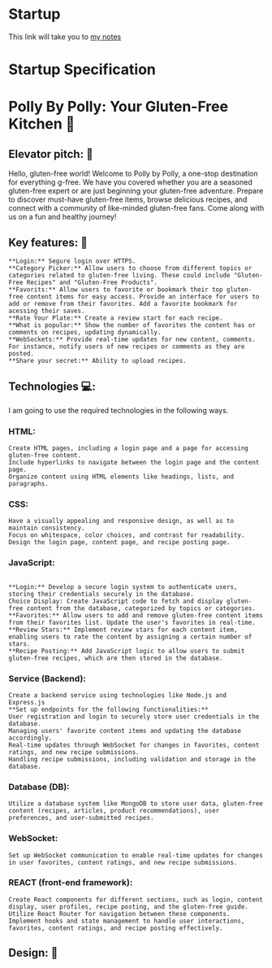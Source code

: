 # Startup
This link will take you to [my notes](https://github.com/PollianaLeao/Startup/blob/main/notes.md)

# Startup Specification

# Polly By Polly: Your Gluten-Free Kitchen 🍋

## Elevator pitch: 🚀

Hello, gluten-free world! Welcome to Polly by Polly, a one-stop destination for everything g-free. We have you covered whether you are a seasoned gluten-free expert or are just beginning your gluten-free adventure. Prepare to discover must-have gluten-free items, browse delicious recipes, and connect with a community of like-minded gluten-free fans. Come along with us on a fun and healthy journey!

## Key features: 🔑
```
**Login:** Segure login over HTTPS.
**Category Picker:** Allow users to choose from different topics or categories related to gluten-free living. These could include "Gluten-Free Recipes" and "Gluten-Free Products".
**Favorits:** Allow users to favorite or bookmark their top gluten-free content items for easy access. Provide an interface for users to add or remove from their favorites. Add a favorite bookmark for acessing their saves.
**Rate Your Plate:** Create a review start for each recipe.
**What is popular:** Show the number of favorites the content has or comments on recipes, updating dynamically.
**WebSockets:** Provide real-time updates for new content, comments. For instance, notify users of new recipes or comments as they are posted.
**Share your secret:** Ability to upload recipes.

```
## Technologies 💻:

I am going to use the required technologies in the following ways.

### HTML:
```
Create HTML pages, including a login page and a page for accessing gluten-free content. 
Include hyperlinks to navigate between the login page and the content page.
Organize content using HTML elements like headings, lists, and paragraphs.

```
### CSS:
```
Have a visually appealing and responsive design, as well as to maintain consistency.
Focus on whitespace, color choices, and contrast for readability.
Design the login page, content page, and recipe posting page.

```
### JavaScript:
```

**Login:** Develop a secure login system to authenticate users, storing their credentials securely in the database.
Choice Display: Create JavaScript code to fetch and display gluten-free content from the database, categorized by topics or categories.
**Favorites:** Allow users to add and remove gluten-free content items from their favorites list. Update the user's favorites in real-time.
**Review Stars:** Implement review stars for each content item, enabling users to rate the content by assigning a certain number of stars.
**Recipe Posting:** Add JavaScript logic to allow users to submit gluten-free recipes, which are then stored in the database.

```
### Service (Backend): 
```
Create a backend service using technologies like Node.js and Express.js 
**Set up endpoints for the following functionalities:**
User registration and login to securely store user credentials in the database.
Managing users' favorite content items and updating the database accordingly.
Real-time updates through WebSocket for changes in favorites, content ratings, and new recipe submissions.
Handling recipe submissions, including validation and storage in the database.

```
### Database (DB):
```
Utilize a database system like MongoDB to store user data, gluten-free content (recipes, articles, product recommendations), user preferences, and user-submitted recipes.

```
### WebSocket:
```
Set up WebSocket communication to enable real-time updates for changes in user favorites, content ratings, and new recipe submissions.

```
### REACT (front-end framework):
```
Create React components for different sections, such as login, content display, user profiles, recipe posting, and the gluten-free guide.
Utilize React Router for navigation between these components.
Implement hooks and state management to handle user interactions, favorites, content ratings, and recipe posting effectively.

```

## Design: 🎨